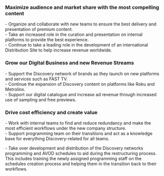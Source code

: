 ### Maximize audience and market share with the most compelling content

\- Organize and collaborate with new teams to ensure the best delivery and presentation of premium content.  
\- Take an increased role in the curation and presentation on internal platforms to provide the best experience.  
\- Continue to take a leading role in the development of an international Distribution Site to help increase revenue worldwide.

### Grow our Digital Business and new Revenue Streams

\- Support the Discovery network of brands as they launch on new platforms and services such as FAST TV.  
\- Continue the expansion of Discovery content on platforms like Roku and Metrolinx.  
\- Support our digital catalogue and increase ad revenue through increased use of sampling and free previews.

### Drive cost efficiency and create value

\- Work with internal teams to find and reduce redundancy and make the most efficient workflows under the new company structure.  
\- Support programming team on their transitions and act as a knowledge base for everything Discovery-related for all teams.

\- Take over development and distribution of the Discovery networks programming and AVOD schedules to aid during the restructuring process. This includes training the newly assigned programming staff on the schedules creation process and helping them in the transition back to their workflows.